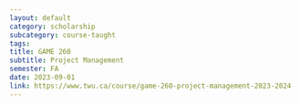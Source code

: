```yaml
---
layout: default
category: scholarship
subcategory: course-taught
tags:
title: GAME 260
subtitle: Project Management
semester: FA
date: 2023-09-01
link: https://www.twu.ca/course/game-260-project-management-2023-2024
---
```

